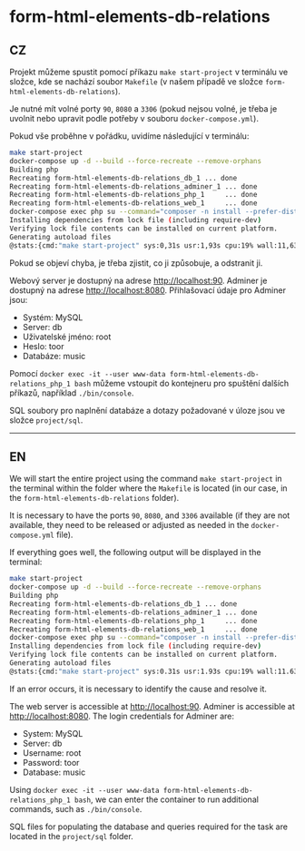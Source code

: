 # form-html-elements-db-relations


## CZ
Projekt můžeme spustit pomocí příkazu `make start-project` v terminálu ve složce, kde se nachází soubor `Makefile` (v našem případě ve složce `form-html-elements-db-relations`).

Je nutné mít volné porty `90`, `8080` a `3306` (pokud nejsou volné, je třeba je uvolnit nebo upravit podle potřeby v souboru `docker-compose.yml`).

Pokud vše proběhne v pořádku, uvidíme následující v terminálu:

```bash
make start-project
docker-compose up -d --build --force-recreate --remove-orphans
Building php
Recreating form-html-elements-db-relations_db_1 ... done
Recreating form-html-elements-db-relations_adminer_1 ... done
Recreating form-html-elements-db-relations_php_1     ... done
Recreating form-html-elements-db-relations_web_1     ... done
docker-compose exec php su --command="composer -n install --prefer-dist" www-data
Installing dependencies from lock file (including require-dev)
Verifying lock file contents can be installed on current platform.
Generating autoload files
@stats:{cmd:"make start-project" sys:0,31s usr:1,93s cpu:19% wall:11,638s mem:43k}
```

Pokud se objeví chyba, je třeba zjistit, co ji způsobuje, a odstranit ji.

Webový server je dostupný na adrese [http://localhost:90](http://localhost:90).
Adminer je dostupný na adrese [http://localhost:8080](http://localhost:8080).
Přihlašovací údaje pro Adminer jsou:
- Systém: MySQL
- Server: db
- Uživatelské jméno: root
- Heslo: toor
- Databáze: music

Pomocí `docker exec -it --user www-data form-html-elements-db-relations_php_1 bash` můžeme vstoupit do kontejneru pro spuštění dalších příkazů, například `./bin/console`.

SQL soubory pro naplnění databáze a dotazy požadované v úloze jsou ve složce `project/sql`.

--------------------------------------------------------------------------------------------

## EN
We will start the entire project using the command `make start-project` in the terminal within the folder where the `Makefile` is located (in our case, in the `form-html-elements-db-relations` folder).

It is necessary to have the ports `90`, `8080`, and `3306` available (if they are not available, they need to be released or adjusted as needed in the `docker-compose.yml` file).

If everything goes well, the following output will be displayed in the terminal:

```bash
make start-project
docker-compose up -d --build --force-recreate --remove-orphans
Building php
Recreating form-html-elements-db-relations_db_1 ... done
Recreating form-html-elements-db-relations_adminer_1 ... done
Recreating form-html-elements-db-relations_php_1     ... done
Recreating form-html-elements-db-relations_web_1     ... done
docker-compose exec php su --command="composer -n install --prefer-dist" www-data
Installing dependencies from lock file (including require-dev)
Verifying lock file contents can be installed on current platform.
Generating autoload files
@stats:{cmd:"make start-project" sys:0.31s usr:1.93s cpu:19% wall:11.638s mem:43k}
```

If an error occurs, it is necessary to identify the cause and resolve it.

The web server is accessible at [http://localhost:90](http://localhost:90).
Adminer is accessible at [http://localhost:8080](http://localhost:8080).
The login credentials for Adminer are:
- System: MySQL
- Server: db
- Username: root
- Password: toor
- Database: music

Using `docker exec -it --user www-data form-html-elements-db-relations_php_1 bash`, we can enter the container to run additional commands, such as `./bin/console`.

SQL files for populating the database and queries required for the task are located in the `project/sql` folder.
